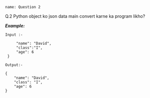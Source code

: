 ```ngMeta
name: Question 2

```
Q.2 Python object ko json data  main convert karne ka program likho?

***Example:***

`Input :-`


   ``` {
        "name": "David",
        "class":"I",
        "age": 6  
    }
 ```
  
`Output:-`

```
{
    "name": "David", 
    "class": "I", 
    "age": 6
}
 ```